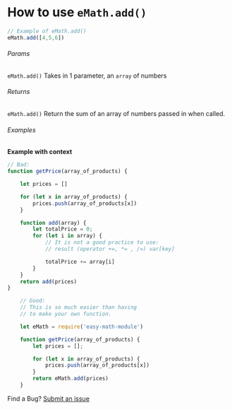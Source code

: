 # How to use `eMath.add()`

```js
// Example of eMath.add()
eMath.add([4,5,6])
```

###### Params 
`eMath.add()` Takes in 1 parameter, an `array` of numbers

###### Returns 
`eMath.add()` Return the sum of an array of numbers passed in when called.

###### Examples
**Example with context**
```js
// Bad:
function getPrice(array_of_products) {

	let prices = []

	for (let x in array_of_products) {
		prices.push(array_of_products[x])
	}

	function add(array) {
		let totalPrice = 0;
		for (let i in array) {
			// It is not a good practice to use:
			// result (operator +=, *= , /=) var[key] 

			totalPrice += array[i]
		}
	}
	return add(prices)
}


```

```js
	// Good:
	// This is so much easier than having 
	// to make your own function.

	let eMath = require('easy-math-module')

	function getPrice(array_of_products) {
		let prices = [];

		for (let x in array_of_products) {
			prices.push(array_of_products[x])
		}
		return eMath.add(prices)
	}
```
Find a Bug?
[Submit an issue](https://github.com/Gninoskcaj/easy-math-module/issues/new/choose)